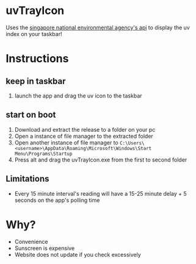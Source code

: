 # uvTrayIcon
Uses the [singapore national environmental agency's api](https://www.nea.gov.sg/corporate-functions/weather/ultraviolet-index) to display the uv index on your taskbar!

# Instructions
## keep in taskbar
1. launch the app and drag the uv icon to the taskbar

## start on boot
1. Download and extract the release to a folder on your pc
2. Open a instance of file manager to the extracted folder
3. Open another instance of file manager to ```C:\Users\<username>\AppData\Roaming\Microsoft\Windows\Start Menu\Programs\Startup```
4. Press alt and drag the uvTrayIcon.exe from the first to second folder

## Limitations
- Every 15 minute interval's reading will have a 15-25 minute delay + 5 seconds on the app's polling time

# Why?
- Convenience
- Sunscreen is expensive
- Website does not update if you check excessively

